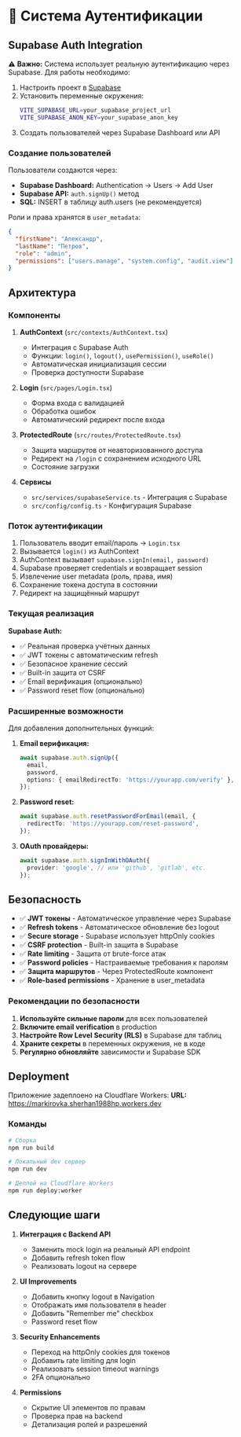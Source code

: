 # 🔐 Система Аутентификации

## Supabase Auth Integration

⚠️ **Важно:** Система использует реальную аутентификацию через Supabase. Для работы необходимо:

1. Настроить проект в [Supabase](https://supabase.com)
2. Установить переменные окружения:
   ```bash
   VITE_SUPABASE_URL=your_supabase_project_url
   VITE_SUPABASE_ANON_KEY=your_supabase_anon_key
   ```
3. Создать пользователей через Supabase Dashboard или API

### Создание пользователей

Пользователи создаются через:

- **Supabase Dashboard:** Authentication → Users → Add User
- **Supabase API:** `auth.signUp()` метод
- **SQL:** INSERT в таблицу auth.users (не рекомендуется)

Роли и права хранятся в `user_metadata`:

```json
{
  "firstName": "Александр",
  "lastName": "Петров",
  "role": "admin",
  "permissions": ["users.manage", "system.config", "audit.view"]
}
```

## Архитектура

### Компоненты

1. **AuthContext** (`src/contexts/AuthContext.tsx`)
   - Интеграция с Supabase Auth
   - Функции: `login()`, `logout()`, `usePermission()`, `useRole()`
   - Автоматическая инициализация сессии
   - Проверка доступности Supabase

2. **Login** (`src/pages/Login.tsx`)
   - Форма входа с валидацией
   - Обработка ошибок
   - Автоматический редирект после входа

3. **ProtectedRoute** (`src/routes/ProtectedRoute.tsx`)
   - Защита маршрутов от неавторизованного доступа
   - Редирект на `/login` с сохранением исходного URL
   - Состояние загрузки

4. **Сервисы**
   - `src/services/supabaseService.ts` - Интеграция с Supabase
   - `src/config/config.ts` - Конфигурация Supabase

### Поток аутентификации

1. Пользователь вводит email/пароль → `Login.tsx`
2. Вызывается `login()` из AuthContext
3. AuthContext вызывает `supabase.signIn(email, password)`
4. Supabase проверяет credentials и возвращает session
5. Извлечение user metadata (роль, права, имя)
6. Сохранение токена доступа в состоянии
7. Редирект на защищённый маршрут

### Текущая реализация

**Supabase Auth:**

- ✅ Реальная проверка учётных данных
- ✅ JWT токены с автоматическим refresh
- ✅ Безопасное хранение сессий
- ✅ Built-in защита от CSRF
- ✅ Email верификация (опционально)
- ✅ Password reset flow (опционально)

### Расширенные возможности

Для добавления дополнительных функций:

1. **Email верификация:**

   ```typescript
   await supabase.auth.signUp({
     email,
     password,
     options: { emailRedirectTo: 'https://yourapp.com/verify' },
   });
   ```

2. **Password reset:**

   ```typescript
   await supabase.auth.resetPasswordForEmail(email, {
     redirectTo: 'https://yourapp.com/reset-password',
   });
   ```

3. **OAuth провайдеры:**
   ```typescript
   await supabase.auth.signInWithOAuth({
     provider: 'google', // или 'github', 'gitlab', etc.
   });
   ```

## Безопасность

- ✅ **JWT токены** - Автоматическое управление через Supabase
- ✅ **Refresh tokens** - Автоматическое обновление без logout
- ✅ **Secure storage** - Supabase использует httpOnly cookies
- ✅ **CSRF protection** - Built-in защита в Supabase
- ✅ **Rate limiting** - Защита от brute-force атак
- ✅ **Password policies** - Настраиваемые требования к паролям
- ✅ **Защита маршрутов** - Через ProtectedRoute компонент
- ✅ **Role-based permissions** - Хранение в user_metadata

### Рекомендации по безопасности

1. **Используйте сильные пароли** для всех пользователей
2. **Включите email verification** в production
3. **Настройте Row Level Security (RLS)** в Supabase для таблиц
4. **Храните секреты** в переменных окружения, не в коде
5. **Регулярно обновляйте** зависимости и Supabase SDK

## Deployment

Приложение задеплоено на Cloudflare Workers: **URL:** https://markirovka.sherhan1988hp.workers.dev

### Команды

```bash
# Сборка
npm run build

# Локальный dev сервер
npm run dev

# Деплой на Cloudflare Workers
npm run deploy:worker
```

## Следующие шаги

1. **Интеграция с Backend API**
   - Заменить mock login на реальный API endpoint
   - Добавить refresh token flow
   - Реализовать logout на сервере

2. **UI Improvements**
   - Добавить кнопку logout в Navigation
   - Отображать имя пользователя в header
   - Добавить "Remember me" checkbox
   - Password reset flow

3. **Security Enhancements**
   - Переход на httpOnly cookies для токенов
   - Добавить rate limiting для login
   - Реализовать session timeout warnings
   - 2FA опционально

4. **Permissions**
   - Скрытие UI элементов по правам
   - Проверка прав на backend
   - Детализация ролей и разрешений
